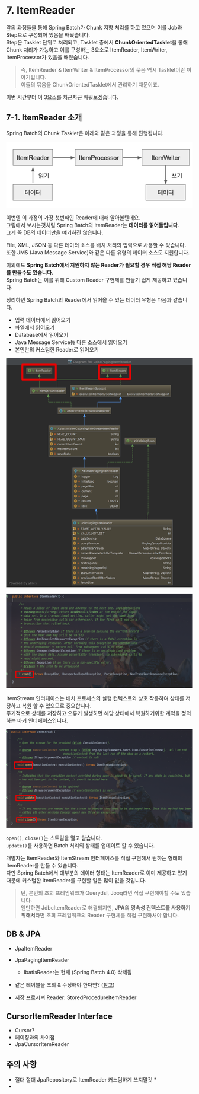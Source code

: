 # 7. ItemReader

앞의 과정들을 통해 Spring Batch가 Chunk 지향 처리를 하고 있으며 이를 Job과 Step으로 구성되어 있음을 배웠습니다.  
Step은 Tasklet 단위로 처리되고, Tasklet 중에서 **ChunkOrientedTasklet**을 통해 Chunk 처리가 가능하고 이를 구성하는 3요소로 ItemReader, ItemWriter, ItemProcessor가 있음을 배웠습니다.  

> 즉, ItemReader & ItemWriter & ItemProcessor의 묶음 역시 Tasklet이란 이야기입니다.  
이들의 묶음을 ChunkOrientedTasklet에서 관리하기 때문이죠.

이번 시간부터 이 3요소를 차근차근 배워보겠습니다.

## 7-1. ItemReader 소개

Spring Batch의 Chunk Tasklet은 아래와 같은 과정을 통해 진행됩니다.

![chunk](./images/7/chunk.png)

이번엔 이 과정의 가장 첫번째인 Reader에 대해 알아볼텐데요.  
그림에서 보시는것처럼 Spring Batch의 ItemReader는 **데이터를 읽어들입니다**.   
그게 꼭 DB의 데이터만을 얘기하진 않습니다.  
  
File, XML, JSON 등 다른 데이터 소스를 배치 처리의 입력으로 사용할 수 있습니다.  
또한 JMS (Java Message Service)와 같은 다른 유형의 데이터 소스도 지원합니다.  

이외에도 **Spring Batch에서 지원하지 않는 Reader가 필요할 경우 직접 해당 Reader를 만들수도 있습니다**.  
Spring Batch는 이를 위해 Custom Reader 구현체를 만들기 쉽게 제공하고 있습니다.  
  
정리하면 Spring Batch의 Reader에서 읽어올 수 있는 데이터 유형은 다음과 같습니다.

* 입력 데이터에서 읽어오기
* 파일에서 읽어오기
* Database에서 읽어오기
* Java Message Service등 다른 소스에서 읽어오기
* 본인만의 커스텀한 Reader로 읽어오기


![readerlayer](./images/7/readerlayer.png)

![itemreader](./images/7/itemreader.png)

ItemStream 인터페이스는 배치 프로세스의 실행 컨텍스트와 상호 작용하여 상태를 저장하고 복원 할 수 있으므로 중요합니다.  
주기적으로 상태를 저장하고 오류가 발생하면 해당 상태에서 복원하기위한 계약을 정의하는 마커 인터페이스입니다.

![itemstream](./images/7/itemstream.png)


 ```open()```, ```close()```는 스트림을 열고 닫습니다.  
 ```update()```를 사용하면 Batch 처리의 상태를 업데이트 할 수 있습니다.  

개발자는 ItemReader와 ItemStream 인터페이스를 직접 구현해서 원하는 형태의 ItemReader를 만들 수 있습니다.  
다만 Spring Batch에서 대부분의 데이터 형태는 ItemReader로 이미 제공하고 있기 때문에 커스텀한 ItemReader를 구현할 일은 많이 없을 것입니다.  

> 단, 본인의 조회 프레임워크가 Querydsl, Jooq라면 직접 구현해야할 수도 있습니다.  
웬만하면 JdbcItemReader로 해결되지만, **JPA의 영속성 컨텍스트를 사용하기 위해서**라면 조회 프레임워크의 Reader 구현체를 직접 구현하셔야 합니다.

## DB & JPA


* JpaItemReader
* JpaPagingItemReader
    * IbatisReader는 현재 (Spring Batch 4.0) 삭제됨
* 같은 테이블을 조회 & 수정해야 한다면? ([참고](https://stackoverflow.com/questions/26509971/spring-batch-jpapagingitemreader-why-some-rows-are-not-read))

* 저장 프로시져 Reader: StoredProcedureItemReader

## CursorItemReader Interface

* Cursor?
* 페이징과의 차이점
* JpaCursorItemReader


## 주의 사항

* 절대 절대 JpaRepository로 ItemReader 커스텀하게 쓰지말것
    * 
* 